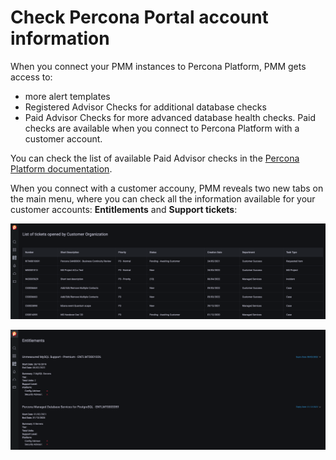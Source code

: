 # Check Percona Portal account information

When you connect your PMM instances to Percona Platform, PMM gets access to:

-  more alert templates 
-  Registered Advisor Checks for additional database checks
-  Paid Advisor Checks for more advanced database health checks. Paid checks are available when you  connect to Percona Platform with a customer account.

You can check the list of available Paid Advisor checks in the [Percona Platform documentation](https://docs.percona.com/percona-platform/checks.html).

When you connect with a customer accouny, PMM  reveals two new tabs on the main menu, where you can check all the information available for your customer accounts:  **Entitlements** and **Support tickets**:

![!image](../_images/CustomerTickets.png)

![!image](../_images/CustomerEntitlements.png)
